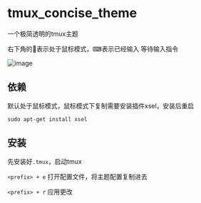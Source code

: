 # tmux_concise_theme
一个极简透明的tmux主题

右下角的🐀表示处于鼠标模式，⌨表示已经输入<prefix> 等待输入指令



![image](https://user-images.githubusercontent.com/52035000/235902705-2f617d9c-e31b-401b-9731-5fa755c2bb15.png)
## 依赖
默认处于鼠标模式，鼠标模式下复制需要安装插件xsel，安装后重启
```shell
sudo apt-get install xsel
```

## 安装
先安装好`.tmux`，启动tmux

`<prefix> + e` 打开配置文件，将主题配置复制进去

`<prefix> + r` 应用更改

